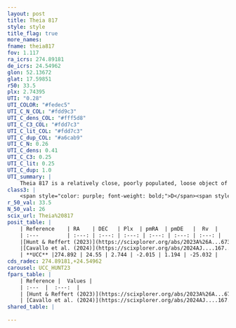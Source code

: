 ```yaml
---
layout: post
title: Theia 817
style: style
title_flag: true
more_names: 
fname: theia817
fov: 1.117
ra_icrs: 274.89181
de_icrs: 24.54962
glon: 52.13672
glat: 17.59851
r50: 33.5
plx: 2.74395
UTI: "0.28"
UTI_COLOR: "#fedec5"
UTI_C_N_COL: "#fdd9c3"
UTI_C_dens_COL: "#fff5d8"
UTI_C_C3_COL: "#fdd7c3"
UTI_C_lit_COL: "#fdd7c3"
UTI_C_dup_COL: "#a6cab9"
UTI_C_N: 0.26
UTI_C_dens: 0.41
UTI_C_C3: 0.25
UTI_C_lit: 0.25
UTI_C_dup: 1.0
UTI_summary: |
    Theia 817 is a relatively close, poorly populated, loose object of low C3 quality. It was recently reported in the literature.
class3: |
    <span style="color: purple; font-weight: bold;">D</span><span style="color: #FFC300; font-weight: bold;">B</span>
r_50_val: 33.5
N_50_val: 26
scix_url: Theia%20817
posit_table: |
    | Reference    | RA    | DEC   | Plx  | pmRA  | pmDE   |  Rv  |
    | :---         | :---: | :---: | :---: | :---: | :---: | :---: |
    |[Hunt & Reffert (2023)](https://scixplorer.org/abs/2023A%26A...673A.114H) | 274.95 | 24.606 | 2.757 | -2.018 | 1.299 | -22.438 |
    |[Cavallo et al. (2024)](https://scixplorer.org/abs/2024AJ....167...12C) | 274.738 | 24.266 | 2.732 | -- | -- | -- |
    | **UCC** |274.892 | 24.55 | 2.744 | -2.015 | 1.194 | -25.032 | 
cds_radec: 274.89181,+24.54962
carousel: UCC_HUNT23
fpars_table: |
    | Reference |  Values |
    | :---  |  :---:  |
    | [Hunt & Reffert (2023)](https://scixplorer.org/abs/2023A%26A...673A.114H) | `AV50=0.252, diffAV50=0.712, MOD50=7.723, logAge50=8.291` |
    | [Cavallo et al. (2024)](https://scixplorer.org/abs/2024AJ....167...12C) | `AV50=0.6, dMod50=7.9, logAge50=8.4, [Fe/H]50=0.39` |
shared_table: |
    
---
```

